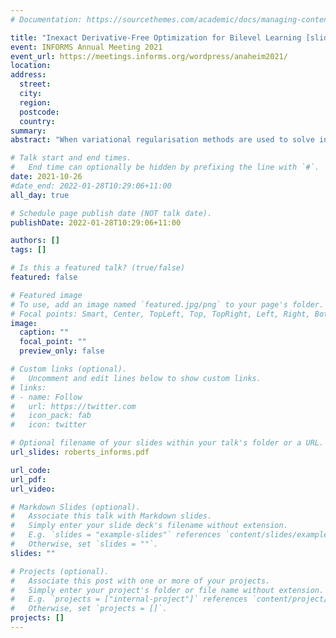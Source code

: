 ```yaml
---
# Documentation: https://sourcethemes.com/academic/docs/managing-content/

title: "Inexact Derivative-Free Optimization for Bilevel Learning [slides available]"
event: INFORMS Annual Meeting 2021
event_url: https://meetings.informs.org/wordpress/anaheim2021/
location:
address:
  street:
  city:
  region:
  postcode:
  country:
summary:
abstract: "When variational regularisation methods are used to solve inverse problems, they suffer from the drawback of having potentially many parameters which the user must specify. A common approach to handle this is to learn these parameters from data. While mathematically appealing, this strategy leads to a bilevel optimisation problem which is difficult to solve computationally. Theoretically, algorithms for bilevel learning rely on access to exact solutions to the lower-level regularisation problem, but this condition is not guaranteed in practice. In this talk, we describe a novel approach using dynamic accuracy derivative-free optimisation for solving bilevel learning problems. This approach still retains convergence guarantees but allows the regularisation problem to be solved inexactly and hence is able to be implemented in practice."

# Talk start and end times.
#   End time can optionally be hidden by prefixing the line with `#`.
date: 2021-10-26
#date_end: 2022-01-28T10:29:06+11:00
all_day: true

# Schedule page publish date (NOT talk date).
publishDate: 2022-01-28T10:29:06+11:00

authors: []
tags: []

# Is this a featured talk? (true/false)
featured: false

# Featured image
# To use, add an image named `featured.jpg/png` to your page's folder. 
# Focal points: Smart, Center, TopLeft, Top, TopRight, Left, Right, BottomLeft, Bottom, BottomRight.
image:
  caption: ""
  focal_point: ""
  preview_only: false

# Custom links (optional).
#   Uncomment and edit lines below to show custom links.
# links:
# - name: Follow
#   url: https://twitter.com
#   icon_pack: fab
#   icon: twitter

# Optional filename of your slides within your talk's folder or a URL.
url_slides: roberts_informs.pdf

url_code:
url_pdf:
url_video:

# Markdown Slides (optional).
#   Associate this talk with Markdown slides.
#   Simply enter your slide deck's filename without extension.
#   E.g. `slides = "example-slides"` references `content/slides/example-slides.md`.
#   Otherwise, set `slides = ""`.
slides: ""

# Projects (optional).
#   Associate this post with one or more of your projects.
#   Simply enter your project's folder or file name without extension.
#   E.g. `projects = ["internal-project"]` references `content/project/deep-learning/index.md`.
#   Otherwise, set `projects = []`.
projects: []
---
```


